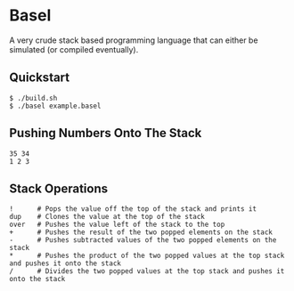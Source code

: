# Basel

A very crude stack based programming language that can either be simulated (or compiled eventually).

## Quickstart
```shell
$ ./build.sh
$ ./basel example.basel
```

## Pushing Numbers Onto The Stack
```shell
35 34
1 2 3
```

## Stack Operations
```shell
!      # Pops the value off the top of the stack and prints it
dup    # Clones the value at the top of the stack
over   # Pushes the value left of the stack to the top
+      # Pushes the result of the two popped elements on the stack
-      # Pushes subtracted values of the two popped elements on the stack
*      # Pushes the product of the two popped values at the top stack and pushes it onto the stack
/      # Divides the two popped values at the top stack and pushes it onto the stack
```
